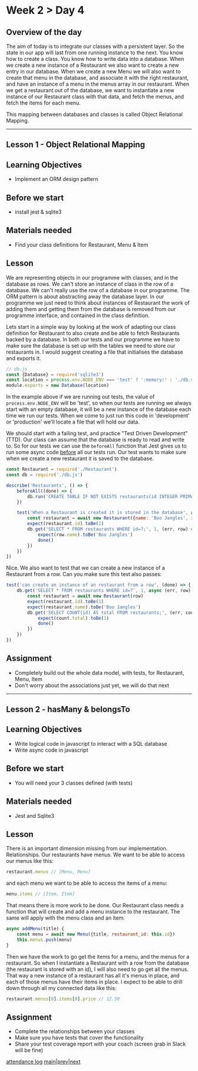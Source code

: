 # Week 2 > Day 4

## Overview of the day

The aim of today is to integrate our classes with a persistent layer. So the state in our app will last from one running instance to the next. You know how to create a class. You know how to write data into a database. When we create a new instance of a Restaurant we also want to create a new entry in our database. When we create a new Menu we will also want to create that menu in the database, and associate it with the right restaurant, and have an instance of a menu in the menus array in our restaurant. When we get a restaurant out of the database, we want to instantiate a new instance of our Restaurant class with that data, and fetch the menus, and fetch the items for each menu.

This mapping between databases and classes is called Object Relational Mapping.

----

## Lesson 1 - Object Relational Mapping

## Learning Objectives

* Implement an ORM design pattern

## Before we start

* install jest & sqlite3

## Materials needed

* Find your class definitions for Restaurant, Menu & Item

## Lesson

We are representing objects in our programme with classes, and in the database as rows. We can't store an instance of class in the row of a database. We can't really use the row of a database in our programme. The ORM pattern is about abstracting away the database layer. In our programme we just need to think about instances of Restaurant the work of adding them and getting them from the database is removed from our programme interface, and contained in the class definition.

Lets start in a simple way by looking at the work of adapting our class definition for Restaurant to also create and be able to fetch Restaurants backed by a database. In both our tests and our programme we have to make sure the database is set up with the tables we need to store our restaurants in. I would suggest creating a file that initialises the database and exports it.

```javascript
// db.js
const {Database} = require('sqlite3')
const location = process.env.NODE_ENV === 'test' ? ':memory:' : './db.sqlite'
module.exports = new Database(location)
```
In the example above if we are running out tests, the value of `process.env.NODE_ENV` will be 'test', so when our tests are running we always start with an empty database, it will be a new instance of the database each time we run our tests. When we come to just run this code in 'development' or 'production' we'll locate a file that will hold our data.

We should start with a failing test, and practice "Test Driven Development" (TTD). Our class can assume that the database is ready to read and write to. So for our tests we can use the `beforeAll` function that Jest gives us to run some async code <u>before</u> all our tests run. Our test wants to make sure when we create a new restaurant it is saved to the database.

```javascript
const Restaurant = require('./Restaurant')
const db = require('./db.js')

describe('Restaurants', () => {
    beforeAll((done) => {
        db.run('CREATE TABLE IF NOT EXISTS restaurants(id INTEGER PRIMARY KEY, name TEXT, image TEXT);', done)
    })

    test('When a Restaurant is created it is stored in the database', async (done) => {
        const restaurant = await new Restaurant({name: 'Boo Jangles', image: 'https://some.image.url'})
        expect(restaurant.id).toBe(1)
        db.get('SELECT * FROM restaurants WHERE id=?;', 1, (err, row) => {
            expect(row.name).toBe('Boo Jangles')
            done()
        })
    })
})
```
Nice. We also want to test that we can create a new instance of a Restaurant from a row. Can you make sure this test also passes:
```javascript
test('can create an instance of an restaurant from a row', (done) => {
    db.get('SELECT * FROM restaurants WHERE id=?', 1, async (err, row) => {
        const restaurant = await new Restaurant(row)
        expect(restaurant.id).toBe(1)
        expect(restaurant.name).toBe('Boo Jangles')
        db.get('SELECT COUNT(id) AS total FROM restaurants;', (err, count) => {
            expect(count.total).toBe(1)
            done()
        })
    })        
})
```

## Assignment

* Completely build out the whole data model, with tests, for Restaurant, Menu, Item
* Don't worry about the associations just yet, we will do that next

----

## Lesson 2 - hasMany & belongsTo

## Learning Objectives

* Write logical code in javascript to interact with a SQL database
* Write async code in javascript

## Before we start

* You will need your 3 classes defined (with tests)

## Materials needed

* Jest and Sqlite3

## Lesson

There is an important dimension missing from our implementation. Relationships. Our restaurants have menus. We want to be able to access our menus like this:

```javascript
restaurant.menus // [Menu, Menu]
```
and each menu we want to be able to access the items of a menu:
```javascript
menu.items // [Item, Item]
```
That means there is more work to be done. Our Restaurant class needs a function that will create and add a menu instance to the restaurant. The same will apply with the menu class and an item.

```javascript
async addMenu(title) {
    const menu = await new Menu({title, restaurant_id: this.id})
    this.menus.push(menu)
}
```
Then we have the work to go get the items for a menu, and the menus for a restaurant. So when I instantiate a Restaurant with a row from the database (the restaurant is stored with an id), I will also need to go get all the menus. That way a new instance of a restaurant has all it's menus in place, and each of those menus have their items in place. I expect to be able to drill down through all my connected data like this:
```javascript
restaurant.menus[0].items[0].price // 12.50
```

## Assignment

* Complete the relationships between your classes
* Make sure you have tests that cover the functionality
* Share your test coverage report with your coach (screen grab in Slack will be fine)

[attendance log](https://platform.whitehat.org.uk/apprentice/attendance-log/161)
[main](/swe)|[prev](/swe/bootcamp/wk2/day3.html)|[next](/swe/bootcamp/wk2/day5.html)
